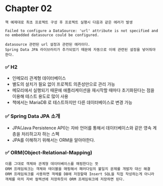 # Chapter 02 
```
책 예제대로 최초 프로젝트 구성 후 프로젝트 실행시 다음과 같은 에러가 발생

Failed to configure a DataSource: 'url' attribute is not specified and no embedded datasource could be configured.

datasource 관련된 url 설정과 관련된 에러이다.
Spring Data JPA 라이브러리가 추가되었기 때문에 자동으로 이에 관련된 설정을 넣어줘야 한다. 
```
###  ✅ H2
+ 인메모리 관계형 데이터베이스
+ 별도의 설치가 필요 없이 프로젝트 의존성만으로 관리 가능
+ 메모리에서 실행되기 때문에 애플리케이션을 재시작할 때마다 초기화된다는 점을 이용해 테스트 용도로 많이 사용
+ 책에서는 MariaDB 로 테스트하지만 다른 데이터베이스로 변경 가능

###  ✅ Spring Data JPA 소개
+ JPA(Java Persistence API)는 자바 언어를 통해서 데이터베이스와 같은 영속 계층을 처리하고자 하는 스펙
+ JPA를 이해하기 위해서는 ORM을 알아야한다.

###  ✅ ORM(Object-Relational-Mapping)
```
이름 그대로 객체와 관계형 데이터베이스를 매핑한다는 뜻
ORM 프레임워크는 객체와 테이블을 매핑해서 패러다임의 불일치 문제를 개발자 대신 해결
ORM 프레임워크를 사용하면 객체를 DB에 저장할때 Insert SQL을 직접 작성하는게 아니라 
객체를 마치 자바 컬렉션에 저장하듯이 ORM 프레임워크에 저장하면 된다.
```